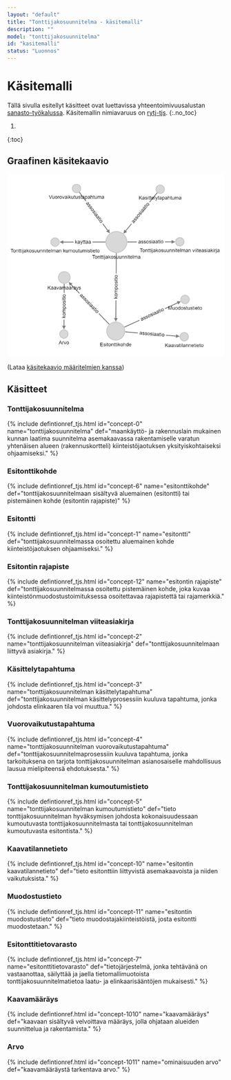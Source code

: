 ```yaml
---
layout: "default"
title: "Tonttijakosuunnitelma - käsitemalli"
description: ""
model: "tonttijakosuunnitelma"
id: "kasitemalli"
status: "Luonnos"
---
```

# Käsitemalli
Tällä sivulla esitellyt käsitteet ovat luettavissa yhteentoimivuusalustan [sanasto-työkalussa](https://sanastot.suomi.fi/concepts/43d39261-c7ba-4189-9f5a-9ad263436ee8). Käsitemallin nimiavaruus on [rytj-tjs](http://uri.suomi.fi/terminology/rytj-tjs/).
{:.no_toc}

1. 
{:toc}

## Graafinen käsitekaavio
![Tonttijakosuunnitelma graafisena käsitekaaviona](kasitemalli.png "Graafinen käsitekaavio tonttijakosuunnitelmasta (Neo4j)")

(Lataa [käsitekaavio määritelmien kanssa](kasitekaavio_selitteet.png))

## Käsitteet

### Tonttijakosuunnitelma
{% include defintionref_tjs.html id="concept-0" name="tonttijakosuunnitelma" def="maankäyttö- ja rakennuslain mukainen kunnan laatima suunnitelma asemakaavassa rakentamiselle varatun yhtenäisen alueen (rakennuskortteli) kiinteistöjaotuksen yksityiskohtaiseksi ohjaamiseksi." %}

### Esitonttikohde
{% include defintionref_tjs.html id="concept-6" name="esitonttikohde" def="tonttijakosuunnitelmaan sisältyvä aluemainen (esitontti) tai pistemäinen kohde (esitontin rajapiste)" %}

### Esitontti
{% include defintionref_tjs.html id="concept-1" name="esitontti" def="tonttijakosuunnitelmassa osoitettu aluemainen kohde kiinteistöjaotuksen ohjaamiseksi." %}

### Esitontin rajapiste
{% include defintionref_tjs.html id="concept-12" name="esitontin rajapiste" def="tonttijakosuunnitelmassa osoitettu pistemäinen kohde, joka kuvaa kiinteistönmuodostustoimituksessa osoitettavaa rajapistettä tai rajamerkkiä." %}    

### Tonttijakosuunnitelman viiteasiakirja
{% include defintionref_tjs.html id="concept-2" name="tonttijakosuunnitelman viiteasiakirja" def="tonttijakosuunnitelmaan liittyvä asiakirja." %}

### Käsittelytapahtuma
{% include defintionref_tjs.html id="concept-3" name="tonttijakosuunnitelman käsittelytapahtuma" def="tonttijakosuunnitelman käsittelyprosessiin kuuluva tapahtuma, jonka johdosta elinkaaren tila voi muuttua." %}

### Vuorovaikutustapahtuma
{% include defintionref_tjs.html id="concept-4" name="tonttijakosuunnitelman vuorovaikutustapahtuma" def="tonttijakosuunnitelmaprosessiin kuuluva tapahtuma, jonka tarkoituksena on tarjota tonttijakosuunnitelman asianosaiselle mahdollisuus lausua mielipiteensä ehdotuksesta." %}

### Tonttijakosuunnitelman kumoutumistieto
{% include defintionref_tjs.html id="concept-5" name="tonttijakosuunnitelman kumoutumistieto" def="tieto tonttijakosuunnitelman hyväksymisen johdosta kokonaisuudessaan kumoutuvasta tonttijakosuunnitelmasta tai tonttijakosuunnitelman kumoutuvasta esitontista." %}

### Kaavatilannetieto
{% include defintionref_tjs.html id="concept-10" name="esitontin kaavatilannetieto" def="tieto esitonttiin liittyvistä asemakaavoista ja niiden vaikutuksista." %}

### Muodostustieto
{% include defintionref_tjs.html id="concept-11" name="esitontin muodostustieto" def="tieto muodostajakiinteistöistä, josta esitontti muodostetaan." %}

### Esitonttitietovarasto
{% include defintionref_tjs.html id="concept-7" name="esitonttitietovarasto" def="tietojärjestelmä, jonka tehtävänä on vastaanottaa, säilyttää ja jaella tietomallimuotoista tonttijakosuunnitelmatietoa laatu- ja elinkaarisääntöjen mukaisesti." %}

### Kaavamääräys
{% include defintionref.html id="concept-1010" name="kaavamääräys" def="kaavaan sisältyvä velvoittava määräys, jolla ohjataan alueiden suunnittelua ja rakentamista." %}

### Arvo
{% include defintionref.html id="concept-1011" name="ominaisuuden arvo" def="kaavamääräystä tarkentava arvo." %}

